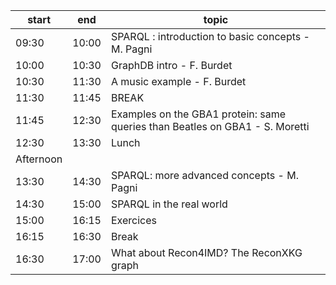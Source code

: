 
| start | end   | topic   |
|-------|-------|---------|
| 09:30 | 10:00 | SPARQL : introduction to basic concepts - M. Pagni |
| 10:00 | 10:30 | GraphDB intro - F. Burdet |
| 10:30 | 11:30 | A music example - F. Burdet |
| 11:30 | 11:45 | BREAK |
| 11:45 | 12:30 | Examples on the GBA1 protein: same queries than Beatles on GBA1 - S. Moretti |
| 12:30 | 13:30 | Lunch |
| Afternoon | | |
| 13:30 | 14:30 | SPARQL: more advanced concepts - M. Pagni |
| 14:30 | 15:00 | SPARQL in the real world |
| 15:00 | 16:15 | Exercices |
| 16:15 | 16:30 | Break |
| 16:30 | 17:00 | What about Recon4IMD? The ReconXKG graph |


